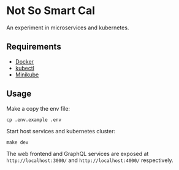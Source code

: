 # Not So Smart Cal

An experiment in microservices and kubernetes.

## Requirements

- [Docker](https://docs.docker.com/get-docker/)
- [kubectl](https://kubernetes.io/docs/tasks/tools/)
- [Minikube](https://minikube.sigs.k8s.io/docs/start/)

## Usage

Make a copy the env file:

`cp .env.example .env`

Start host services and kubernetes cluster:

`make dev`

The web frontend and GraphQL services are exposed at `http://localhost:3000/` and `http://localhost:4000/` respectively.
